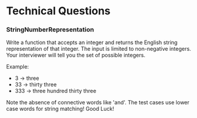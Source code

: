 # Technical Questions

### StringNumberRepresentation

Write a function that accepts an integer and returns the English string representation of that integer.
The input is limited to non-negative integers. Your interviewer will tell you the set of possible integers.

Example:
* 3 -> three
* 33 -> thirty three
* 333 -> three hundred thirty three

Note the absence of connective words like 'and'. The test cases use lower case words for string matching! Good Luck!
